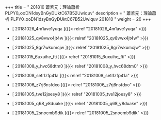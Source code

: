 +++
title = " 201810 蕭若元：理論蕭析 PLPY0_ooDN1dsyBnGyDUktC67B52Uwiquv"
description = "  蕭若元：理論蕭析 PLPY0_ooDN1dsyBnGyDUktC67B52Uwiquv 201810 "
weight = 20
+++



* [ 20181026_4m1ave1yuqa ]({{< relref "20181026_4m1ave1yuqa" >}})


* [ 20181025_qv8vwx4jt4w ]({{< relref "20181025_qv8vwx4jt4w" >}})


* [ 20181025_8gr7wkumcjw ]({{< relref "20181025_8gr7wkumcjw" >}})


* [ 20181015_6uxuihe_fti ]({{< relref "20181015_6uxuihe_fti" >}})


* [ 20181008_y_hvc68dtm0 ]({{< relref "20181008_y_hvc68dtm0" >}})


* [ 20181008_seti1zfp41a ]({{< relref "20181008_seti1zfp41a" >}})


* [ 20181006_z7rj6nsfdxo ]({{< relref "20181006_z7rj6nsfdxo" >}})


* [ 20181005_tve12joesy8 ]({{< relref "20181005_tve12joesy8" >}})


* [ 20181005_q68_y8duake ]({{< relref "20181005_q68_y8duake" >}})


* [ 20181005_2snocmb9dik ]({{< relref "20181005_2snocmb9dik" >}})

